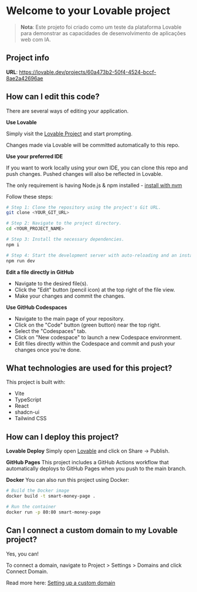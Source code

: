 
# Welcome to your Lovable project

> **Nota**: Este projeto foi criado como um teste da plataforma Lovable para demonstrar as capacidades de desenvolvimento de aplicações web com IA.

## Project info

**URL**: https://lovable.dev/projects/60a473b2-50f4-4524-bccf-8ae2a42696ae

## How can I edit this code?

There are several ways of editing your application.

**Use Lovable**

Simply visit the [Lovable Project](https://lovable.dev/projects/60a473b2-50f4-4524-bccf-8ae2a42696ae) and start prompting.

Changes made via Lovable will be committed automatically to this repo.

**Use your preferred IDE**

If you want to work locally using your own IDE, you can clone this repo and push changes. Pushed changes will also be reflected in Lovable.

The only requirement is having Node.js & npm installed - [install with nvm](https://github.com/nvm-sh/nvm#installing-and-updating)

Follow these steps:

```sh
# Step 1: Clone the repository using the project's Git URL.
git clone <YOUR_GIT_URL>

# Step 2: Navigate to the project directory.
cd <YOUR_PROJECT_NAME>

# Step 3: Install the necessary dependencies.
npm i

# Step 4: Start the development server with auto-reloading and an instant preview.
npm run dev
```

**Edit a file directly in GitHub**

- Navigate to the desired file(s).
- Click the "Edit" button (pencil icon) at the top right of the file view.
- Make your changes and commit the changes.

**Use GitHub Codespaces**

- Navigate to the main page of your repository.
- Click on the "Code" button (green button) near the top right.
- Select the "Codespaces" tab.
- Click on "New codespace" to launch a new Codespace environment.
- Edit files directly within the Codespace and commit and push your changes once you're done.

## What technologies are used for this project?

This project is built with:

- Vite
- TypeScript
- React
- shadcn-ui
- Tailwind CSS

## How can I deploy this project?

**Lovable Deploy**
Simply open [Lovable](https://lovable.dev/projects/60a473b2-50f4-4524-bccf-8ae2a42696ae) and click on Share -> Publish.

**GitHub Pages**
This project includes a GitHub Actions workflow that automatically deploys to GitHub Pages when you push to the main branch.

**Docker**
You can also run this project using Docker:
```sh
# Build the Docker image
docker build -t smart-money-page .

# Run the container
docker run -p 80:80 smart-money-page
```

## Can I connect a custom domain to my Lovable project?

Yes, you can!

To connect a domain, navigate to Project > Settings > Domains and click Connect Domain.

Read more here: [Setting up a custom domain](https://docs.lovable.dev/tips-tricks/custom-domain#step-by-step-guide)
